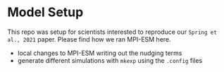 # Model Setup

This repo was setup for scientists interested to reproduce our `Spring et al., 2021` paper. Please find how we ran MPI-ESM here.

- local changes to MPI-ESM writing out the nudging terms
- generate different simulations with `mkexp` using the `.config` files

